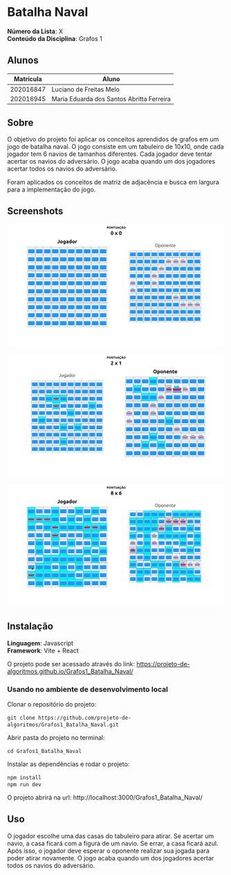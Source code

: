 # Batalha Naval

**Número da Lista**: X<br>
**Conteúdo da Disciplina**: Grafos 1<br>

## Alunos
|Matrícula | Aluno |
| -- | -- |
| 202016847  |  Luciano de Freitas Melo |
| 202016945  |  Maria Eduarda dos Santos Abritta Ferreira |

## Sobre 
O objetivo do projeto foi aplicar os conceitos aprendidos de grafos em um jogo de batalha naval. O jogo consiste em um tabuleiro de 10x10, onde cada jogador tem 6 navios de tamanhos diferentes. Cada jogador deve tentar acertar os navios do adversário. O jogo acaba quando um dos jogadores acertar todos os navios do adversário.

Foram aplicados os conceitos de matriz de adjacência e busca em largura para a implementação do jogo.

## Screenshots
![screenshot do inicio do jogo](./src/assets/screenshot-1.png)

![screenshot do oponente jogando](./src/assets/screenshot-2.png)

![screenshot de um jogo em andamento](./src/assets/screenshot-3.png)

## Instalação 
**Linguagem**: Javascript<br>
**Framework**: Vite + React<br>

O projeto pode ser acessado através do link: https://projeto-de-algoritmos.github.io/Grafos1_Batalha_Naval/

### Usando no ambiente de desenvolvimento local

Clonar o repositório do projeto:

```
git clone https://github.com/projeto-de-algoritmos/Grafos1_Batalha_Naval.git

```

Abrir pasta do projeto no terminal:

```
cd Grafos1_Batalha_Naval
```

Instalar as dependências e rodar o projeto: 

```
npm install
npm run dev
```

O projeto abrirá na url:
http://localhost:3000/Grafos1_Batalha_Naval/

## Uso 
O jogador escolhe uma das casas do tabuleiro para atirar. Se acertar um navio, a casa ficará com a figura de um navio. Se errar, a casa ficará azul. Após isso, o jogador deve esperar o oponente realizar sua jogada para poder atirar novamente. O jogo acaba quando um dos jogadores acertar todos os navios do adversário.

